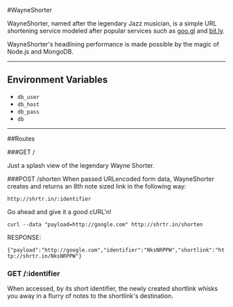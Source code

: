 #WayneShorter

WayneShorter, named after the legendary Jazz musician, is a simple URL shortening service modeled after popular services such as [goo.gl](http://goo.gl) and [bit.ly](http://bit.ly).

WayneShorter's headlining performance is made possible by the magic of Node.js and MongoDB.

---


## Environment Variables
* `db_user`
* `db_host`
* `db_pass`
* `db`


---

##Routes

###GET /

Just a splash view of the legendary Wayne Shorter.

###POST /shorten
When passed URLencoded form data, WayneShorter creates and returns an 8th note sized link in the following way:
```
http://shrtr.in/:identifier
```
Go ahead and give it a good cURL'n!

`curl --data "payload=http://google.com" http://shrtr.in/shorten`

RESPONSE:

`{"payload":"http://google.com","identifier":"NksNRPPW","shortlink":"http://shrtr.in/NksNRPPW"}`

### GET /:identifier
When accessed, by its short identifier, the newly created shortlink whisks you away in a flurry of notes to the shortlink's destination.

